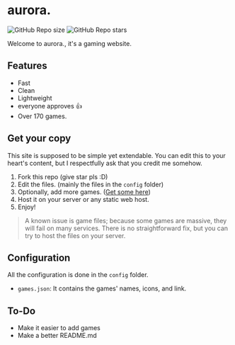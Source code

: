 # aurora.

![GitHub Repo size](https://img.shields.io/github/repo-size/Ezra-531/aurora?style=flat&label=Repo%20size)
![GitHub Repo stars](https://img.shields.io/github/stars/Ezra-531/aurora?style=flat&label=Repo%20stars&color=yellow&link=https%3A%2F%2Fgithub.com%2F3kh0%2F3kh0-lite%2Fstargazers)

Welcome to aurora., it's a gaming website.

## Features
- Fast
- Clean
- Lightweight
- everyone approves 👍
- Over 170 games.

## Get your copy

This site is supposed to be simple yet extendable. You can edit this to your heart's content, but I respectfully ask that you credit me somehow.
1. Fork this repo (give star pls :D)
2. Edit the files. (mainly the files in the `config` folder)
3. Optionally, add more games. ([Get some here](https://gitlab.com/3kh0/3kh0-assets))
4. Host it on your server or any static web host.
5. Enjoy!

> A known issue is game files; because some games are massive, they will fail on many services. There is no straightforward fix, but you can try to host the files on your server.
## Configuration

All the configuration is done in the `config` folder.
- `games.json`: It contains the games' names, icons, and link.

## To-Do
- Make it easier to add games
- Make a better README.md
